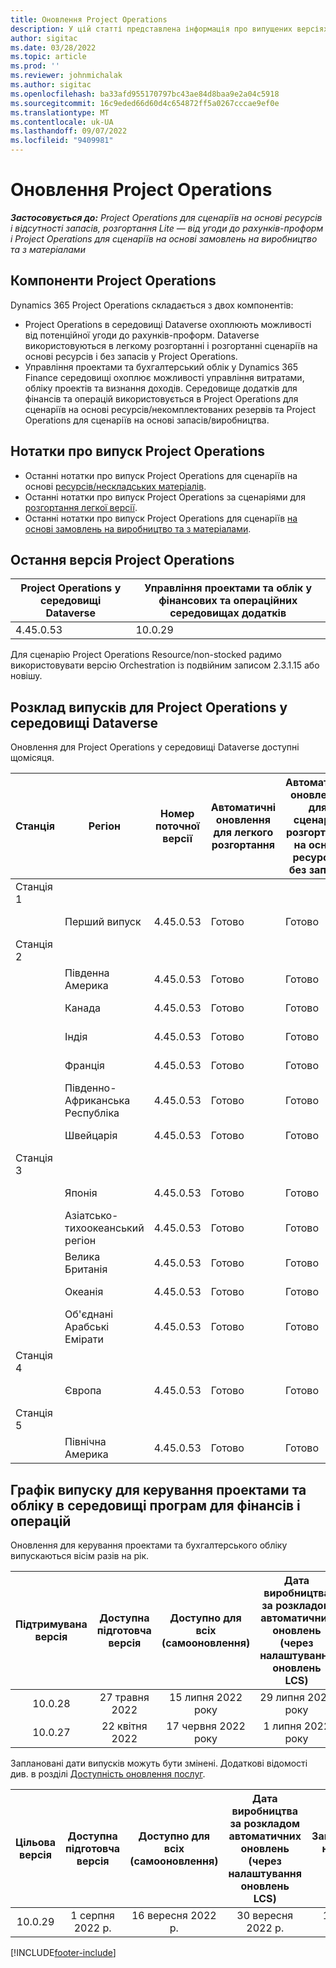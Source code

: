 ```yaml
---
title: Оновлення Project Operations
description: У цій статті представлена інформація про випущених версіях Dynamics 365 Project Operations.
author: sigitac
ms.date: 03/28/2022
ms.topic: article
ms.prod: ''
ms.reviewer: johnmichalak
ms.author: sigitac
ms.openlocfilehash: ba33afd955170797bc43ae84d8baa9e2a04c5918
ms.sourcegitcommit: 16c9eded66d60d4c654872ff5a0267cccae9ef0e
ms.translationtype: MT
ms.contentlocale: uk-UA
ms.lasthandoff: 09/07/2022
ms.locfileid: "9409981"
---
```

# <a name="project-operations-updates"></a>Оновлення Project Operations

_**Застосовується до:** Project Operations для сценаріїв на основі ресурсів і відсутності запасів, розгортання Lite — від угоди до рахунків-проформ і Project Operations для сценаріїв на основі замовлень на виробництво та з матеріалами_



## <a name="project-operations-components"></a>Компоненти Project Operations

Dynamics 365 Project Operations складається з двох компонентів:

- Project Operations в середовищі Dataverse охоплюють можливості від потенційної угоди до рахунків-проформ. Dataverse використовуються в легкому розгортанні і розгортанні сценаріїв на основі ресурсів і без запасів у Project Operations.
- Управління проектами та бухгалтерський облік у Dynamics 365 Finance середовищі охоплює можливості управління витратами, обліку проектів та визнання доходів. Середовище додатків для фінансів та операцій використовується в Project Operations для сценаріїв на основі ресурсів/некомплектованих резервів та Project Operations для сценаріїв на основі запасів/виробництва.

## <a name="project-operations-release-notes"></a>Нотатки про випуск Project Operations
- Останні нотатки про випуск Project Operations для сценаріїв на основі [ресурсів/нескладських матеріалів](whats-new-july-2022-resource-based.md).
- Останні нотатки про випуск Project Operations за сценаріями для [розгортання легкої версії](../pro/whats-new/whats-new-july-2022-lite.md).
- Останні нотатки про випуск Project Operations для сценаріїв [на основі замовлень на виробництво та з матеріалами](../prod-pma/whats-new/whats-new-jul-2022-stocked.md).

## <a name="project-operations-latest-version"></a>Остання версія Project Operations

| Project Operations у середовищі Dataverse | Управління проектами та облік у фінансових та операційних середовищах додатків | 
| --- | --- |
| 4.45.0.53 | 10.0.29 |

Для сценарію Project Operations Resource/non-stocked радимо використовувати версію Orchestration із подвійним записом 2.3.1.15 або новішу.

## <a name="release-schedule-for-project-operations-on-dataverse-environment"></a>Розклад випусків для Project Operations у середовищі Dataverse

Оновлення для Project Operations у середовищі Dataverse доступні щомісяця. 

| Станція | Регіон | Номер поточної версії | Автоматичні оновлення для легкого розгортання | Автоматичні оновлення для сценаріїв розгортання на основі ресурсів і без запасів | Номер наступної версії | Наступна версія є загальнодоступною |
|-----------|-----------------------|-----------------|--------------------|---------------------|---------------------|---------------------|
| Станція 1 |   &nbsp;              |    &nbsp;       | &nbsp;             |      &nbsp;         |      &nbsp;         |      &nbsp;         |
|   &nbsp;  | Перший випуск         |  4.45.0.53      | Готово           | Готово            | Має бути визначено                 | 09 вересня 2022 р.      |
| Станція 2 |   &nbsp;              |    &nbsp;       | &nbsp;             |      &nbsp;         |      &nbsp;         |      &nbsp;         |
|   &nbsp;  | Південна Америка         |  4.45.0.53      | Готово           | Готово            | Має бути визначено                 | 09 вересня 2022 р.       |
|   &nbsp;  | Канада                |  4.45.0.53      | Готово           | Готово            | Має бути визначено                 | 09 вересня 2022 р.       |
|   &nbsp;  | Індія                 |  4.45.0.53      | Готово           | Готово            | Має бути визначено                 | 09 вересня 2022 р.       |
|   &nbsp;  | Франція                |  4.45.0.53      | Готово           | Готово            | Має бути визначено                 | 09 вересня 2022 р.       |
|   &nbsp;  | Південно-Африканська Республіка          |  4.45.0.53      | Готово           | Готово            | Має бути визначено                 | 09 вересня 2022 р.       |
|   &nbsp;  | Швейцарія           |  4.45.0.53      | Готово           | Готово            | Має бути визначено                 | 09 вересня 2022 р.       |
| Станція 3 |      &nbsp;           |     &nbsp;      |     &nbsp;         |      &nbsp;         |      &nbsp;         |      &nbsp;         |
|   &nbsp;  | Японія                 |  4.45.0.53      | Готово      | Готово       | Має бути визначено                 | 09 вересня 2022 р.       |
|   &nbsp;  | Азіатсько-тихоокеанський регіон          |  4.45.0.53      | Готово      | Готово       | Має бути визначено                 | 09 вересня 2022 р.       |
|   &nbsp;  | Велика Британія         |  4.45.0.53      | Готово      | Готово       | Має бути визначено                 | 09 вересня 2022 р.       |
|   &nbsp;  | Океанія               |  4.45.0.53      | Готово      | Готово       | Має бути визначено                 | 09 вересня 2022 р.       |
|   &nbsp;  | Об'єднані Арабські Емірати  |  4.45.0.53      | Готово      | Готово       | Має бути визначено                 | 09 вересня 2022 р.       |
| Станція 4 |     &nbsp;            |     &nbsp;      |     &nbsp;         |      &nbsp;         |      &nbsp;         |      &nbsp;         |
|   &nbsp;  | Європа                |  4.45.0.53      | Готово           | Готово            | Має бути визначено           | 16 вересня 2022 р.       |
| Станція 5 |     &nbsp;            |     &nbsp;      |     &nbsp;         |      &nbsp;         |      &nbsp;         |      &nbsp;         |
|   &nbsp;  | Північна Америка         |  4.45.0.53      | Готово           | Готово            | Має бути визначено           | 16 вересня 2022 р.       |

## <a name="release-schedule-for-project-management-and-accounting-in-the-finance-and-operations-apps-environment"></a>Графік випуску для керування проектами та обліку в середовищі програм для фінансів і операцій

Оновлення для керування проектами та бухгалтерського обліку випускаються вісім разів на рік.

|Підтримувана версія| Доступна підготовча версія | Доступно для всіх (самооновлення) | Дата виробництва за розкладом автоматичних оновлень (через налаштування оновлень LCS) |   Завершення надання послуг   |
|:---------------:|:---------------------------:|:---------------------------------:|:--------------------------------------------------------------------:|:------------------:|
|     10.0.28     |      27 травня 2022           |        15 липня 2022 року              |                          29 липня 2022 року                               | 21 жовтня 2022 р.   |
|     10.0.27     |      22 квітня 2022         |        17 червня 2022 року              |                          1 липня 2022 року                                | 16 вересня 2022 р. |

Заплановані дати випусків можуть бути змінені. Додаткові відомості див. в розділі [Доступність оновлення послуг](/dynamics365/fin-ops-core/fin-ops/get-started/public-preview-releases?toc=%2fdynamics365%2ffinance%2ftoc.json).

|Цільова версія | Доступна підготовча версія | Доступно для всіх (самооновлення) | Дата виробництва за розкладом автоматичних оновлень (через налаштування оновлень LCS) |   Завершення надання послуг   |
|:---------------:|:---------------------------:|:---------------------------------:|:--------------------------------------------------------------------:|:------------------:|
|     10.0.29     |      1 серпня 2022 р.         |       16 вересня 2022 р.          |                        30 вересня 2022 р.                            | 13 січня 2023 р.   |

[!INCLUDE[footer-include](../includes/footer-banner.md)]
